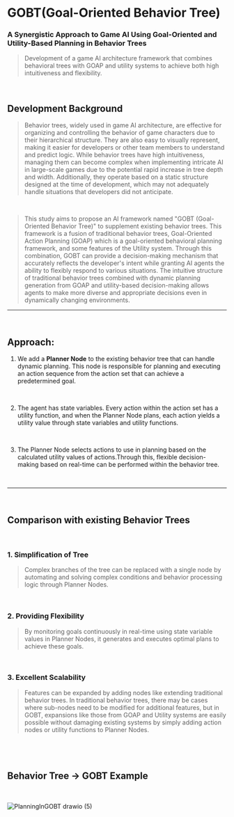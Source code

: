# GOBT(Goal-Oriented Behavior Tree)
 ### A Synergistic Approach to Game AI Using Goal-Oriented and Utility-Based  Planning in Behavior Trees


  > Development of a game AI architecture framework that combines behavioral trees with GOAP and utility systems to achieve both high intuitiveness and flexibility.


<br/>

 ## Development Background
  >Behavior trees, widely used in game AI architecture, are effective for organizing and controlling the behavior of game characters due to their hierarchical structure. They are also easy to visually represent, making it easier for developers or other team members to understand and predict logic. While behavior trees have high intuitiveness, managing them can become complex when implementing intricate AI in large-scale games due to the potential rapid increase in tree depth and width. Additionally, they operate based on a static structure designed at the time of development, which may not adequately handle situations that developers did not anticipate.
  >
  >
  <br/>
  
  >
  >This study aims to propose an AI framework named "GOBT (Goal-Oriented Behavior Tree)" to supplement existing behavior trees. This framework is a fusion of traditional behavior trees, Goal-Oriented Action Planning (GOAP) which is a goal-oriented behavioral planning framework, and some features of the Utility system. Through this combination, GOBT can provide a decision-making mechanism that accurately reflects the developer's intent while granting AI agents the ability to flexibly respond to various situations. The intuitive structure of traditional behavior trees combined with dynamic planning generation from GOAP and utility-based decision-making allows agents to make more diverse and appropriate decisions even in dynamically changing environments.

  <hr/>

  <br/>

## Approach:

 1. We add a **Planner Node** to the existing behavior tree that can handle dynamic planning. This node is responsible for planning and executing an action sequence from the action set that can achieve a predetermined goal.

<br/>

 2. The agent has state variables. Every action within the action set has a utility function, and when the Planner Node plans, each action yields a utility value through state variables and utility functions.

<br/>
   
 3. The Planner Node selects actions to use in planning based on the calculated utility values of actions.Through this, flexible decision-making based on real-time can be performed within the behavior tree.

<br/>

<hr/>

<br/>
  
  
## Comparison with existing Behavior Trees

<br/>


### 1. Simplification of Tree
  > Complex branches of the tree can be replaced with a single node by automating and solving complex conditions and behavior processing logic through Planner Nodes.

<br/>

### 2. Providing Flexibility
  > By monitoring goals continuously in real-time using state variable values in Planner Nodes, it generates and executes optimal plans to achieve these goals.

<br/>

### 3. Excellent Scalability
  > Features can be expanded by adding nodes like extending traditional behavior trees. In traditional behavior trees, there may be cases where sub-nodes need to be modified for additional features, but in GOBT, expansions like those from GOAP and Utility systems are easily possible without damaging existing systems by simply adding action nodes or utility functions to Planner Nodes.
> 

#


<br/>

## Behavior Tree -> GOBT Example

<br/>


![PlanningInGOBT drawio (5)](https://github.com/Hongyoosung/GOBT/assets/101240036/768ca303-7796-4cf0-a57c-c996f5e27f5a)



  

